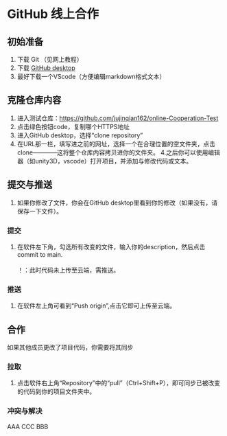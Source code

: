 # GitHub 线上合作
## 初始准备

1. 下载 Git （见网上教程）
2. 下载  [GitHub desktop](https://desktop.github.com/)
3. 最好下载一个VScode（方便编辑markdown格式文本）

## 克隆仓库内容
1. 进入测试仓库：https://github.com/jujinqian162/online-Cooperation-Test
2. 点击绿色按钮code，复制哪个HTTPS地址
2. 进入GitHub desktop，选择“clone repository”
3. 在URL那一栏，填写进之前的网址，选择一个在合理位置的空文件夹，点击clone————这将整个仓库内容拷贝进你的文件夹。
4.之后你可以使用编辑器（如unity3D，vscode）打开项目，并添加与修改代码或文本。
## 提交与推送
1.  如果你修改了文件，你会在GitHub desktop里看到你的修改（如果没有，请保存一下文件）。
### 提交
1. 在软件左下角，勾选所有改变的文件，输入你的description，然后点击commit to main. \
\
！：此时代码未上传至云端，需推送。
### 推送
1. 在软件左上角可看到“Push origin”,点击它即可上传至云端。

## 合作
如果其他成员更改了项目代码，你需要将其同步
### 拉取
1. 点击软件右上角“Repository”中的“pull”（Ctrl+Shift+P），即可同步已被改变的代码到你的项目文件夹中。 

### 冲突与解决
AAA
CCC
BBB





